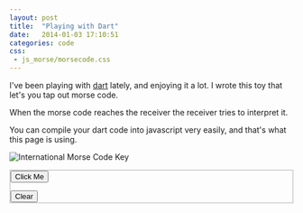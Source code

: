 ```yaml
---
layout: post
title:  "Playing with Dart"
date:   2014-01-03 17:10:51
categories: code
css:
 - js_morse/morsecode.css
---
```


I've been playing with [dart](https://www.dartlang.org/) lately, and enjoying it a lot. I wrote this toy that let's you tap out morse code.

When the morse code reaches the receiver the receiver tries to interpret it.

You can compile your dart code into javascript very easily, and that's what this page is using.

![International Morse Code Key](http://upload.wikimedia.org/wikipedia/commons/thumb/b/b5/International_Morse_Code.svg/315px-International_Morse_Code.svg.png)

<div class="morse" style="border: solid 2px lightgray;">
  <div class="boxen">
    <button id="clickme">Click Me</button>
  </div>
  <canvas height="100px" width="500px"></canvas>
  <img id="signal"></img>
  <div class="boxen">
    <p class="morse" id="dotdash"></p>
  </div>
  <div class="boxen">
    <p class="morse" id="result"></p>
  </div>
  <button id="clear">Clear</button>
</div>

<script type="text/javascript" src="/assets/js_morse/morsecode.dart.precompiled.js"></script>
